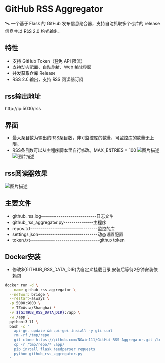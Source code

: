 # GitHub RSS Aggregator

🛰️ 一个基于 Flask 的 GitHub 发布信息聚合器，支持自动抓取多个仓库的 release 信息并以 RSS 2.0 格式输出。

## 特性
- 支持 GitHub Token（避免 API 限流）
- 支持动态配置、自动刷新、Web 编辑界面
- 并发获取仓库 Release
- RSS 2.0 输出，支持 RSS 阅读器订阅

## rss输出地址
http://ip:5000/rss

## 界面
- 最大条目数为输出的RSS条目数，非可监控库的数量，可监控库的数量无上限。
- RSS条目数可以从主程序脚本里自行修改。MAX_ENTRIES = 100
![图片描述](https://i.postimg.cc/65vZ6FRW/1.png)
![图片描述](https://i.postimg.cc/t4GxsDth/2.png)

## rss阅读器效果
![图片描述](https://i.postimg.cc/44HJM9jM/3.png)

## 主要文件
- github_rss.log----------------------------日志文件
- github_rss_aggregator.py---------------主程序
- repos.txt----------------------------------监控的库
- settings.json------------------------------动态设置配置
- token.txt-----------------------------------github token

## Docker安装
- 修改${GITHUB_RSS_DATA_DIR}为自定义挂载目录,安装后等待2分钟安装依赖包
```bash
docker run -d \
  --name github-rss-aggregator \
  --network bridge \
  --restart=always \
  -p 5000:5000 \
  -e TZ=Asia/Shanghai \
  -v ${GITHUB_RSS_DATA_DIR}:/app \
  -w /app \
  python:3.11 \
  bash -c "
    apt-get update && apt-get install -y git curl
    rm -rf /tmp/repo
    git clone https://github.com/NOwin111/GitHub-RSS-Aggregator.git /tmp/repo
    cp -r /tmp/repo/* /app/
    pip install flask feedparser requests
    python github_rss_aggregator.py
  "
